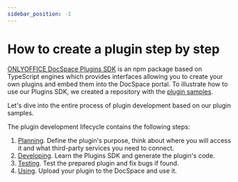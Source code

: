 ```yaml
---
sidebar_position: -1
---
```


# How to create a plugin step by step

[ONLYOFFICE DocSpace Plugins SDK](../../get-started/basic-concepts.md) is an npm package based on TypeScript engines which provides interfaces allowing you to create your own plugins and embed them into the DocSpace portal. To illustrate how to use our Plugins SDK, we created a repository with the [plugin samples](https://github.com/ONLYOFFICE/docspace-plugins).

Let's dive into the entire process of plugin development based on our plugin samples.

The plugin development lifecycle contains the following steps:

1. [Planning](planning.md). Define the plugin's purpose, think about where you will access it and what third-party services you need to connect.
2. [Developing](developing.md). Learn the Plugins SDK and generate the plugin's code.
3. [Testing](testing.md). Test the prepared plugin and fix bugs if found.
4. [Using](using.md). Upload your plugin to the DocSpace and use it.
